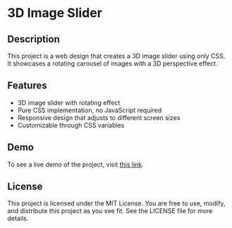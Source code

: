 # 3D Image Slider

## Description
This project is a web design that creates a 3D image slider using only CSS. It showcases a rotating carousel of images with a 3D perspective effect.

## Features
- 3D image slider with rotating effect
- Pure CSS implementation, no JavaScript required
- Responsive design that adjusts to different screen sizes
- Customizable through CSS variables

## Demo
To see a live demo of the project, visit [this link](https://3d-slider-html-css.netlify.app/).

## License
This project is licensed under the MIT License. You are free to use, modify, and distribute this project as you see fit. See the LICENSE file for more details.
